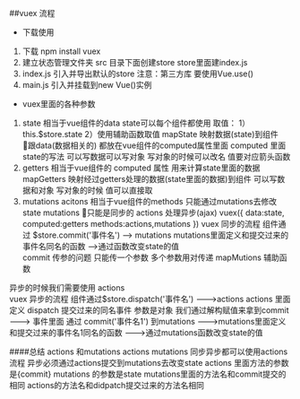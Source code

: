 ##vuex 流程
- 下载使用 
1. 下载 npm install vuex
2. 建立状态管理文件夹 src 目录下面创建store store里面建index.js
3. index.js 引入并导出默认的store
注意：第三方库 要使用Vue.use()
4. main.js 引入并挂载到new Vue()实例
- vuex里面的各种参数
1. state 相当于vue组件的data state可以每个组件都使用
取值：
1）this.$store.state 
2）使用辅助函数取值 mapState 映射数据(state)到组件 跟data(数据相关的) 都放在vue组件的computed属性里面
computed 里面state的写法 可以写数据可以写对象 写对象的时候可以改名 值要对应箭头函数
2. getters 相当于vue组件的  computed 属性 用来计算state里面的数据 
mapGetters  映射经过getters处理的数据(state里面的数据)到组件
可以写数据和对象 写对象的时候 值可以直接取 
3. mutations acitons 相当于vue组件的methods  只能通过mutations去修改state mutations 只能是同步的  actions 处理异步(ajax) 
vuex({
	data:state,
	computed:getters
	methods:actions,mutations
})
vuex 同步的流程 组件通过 $store.commit('事件名') --> mutations mutations里面定义和提交过来的事件名同名的函数 -->通过函数改变state的值  
commit 传参的问题 只能传一个参数 多个参数用对传递  mapMutions 辅助函数   

异步的时候我们需要使用 actions  
vuex 异步的流程   组件通过$store.dispatch('事件名') --->actions actions 里面定义 dispatch 提交过来的同名事件 参数是对象 我们通过解构赋值来拿到commit  ---> 事件里面 通过 commit('事件名1')
到mutations --->mutations里面定义和提交过来的事件名1同名的函数 --->通过mutations函数改变state的值 

####总结 actions 和mutations 
actions mutations 同步异步都可以使用actions 流程  异步必须通过actions提交到mutations去改变state  actions 里面方法的参数是{commit}  mutations 的参数是state mutations里面的方法名和commit提交的相同  actions的方法名和didpatch提交过来的方法名相同 